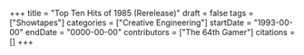 +++
title = "Top Ten Hits of 1985 (Rerelease)"
draft = false
tags = ["Showtapes"]
categories = ["Creative Engineering"]
startDate = "1993-00-00"
endDate = "0000-00-00"
contributors = ["The 64th Gamer"]
citations = []
+++
